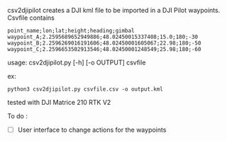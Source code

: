 csv2djipilot creates a DJI kml file to be imported in a DJI Pilot waypoints.
Csvfile contains
```
point_name;lon;lat;height;heading;gimbal
waypoint_A;2.2595689652949886;48.02450015337408;15.0;180;-30
waypoint_B;2.2596269016191606;48.02450001605067;22.98;180;-50
waypoint_C;2.2596653502913546;48.02450001248549;25.98;180;-60
```

usage: csv2djipilot.py [-h] [-o OUTPUT] csvfile

ex: 
````
python3 csv2djipilot.py csvfile.csv -o output.kml
````

tested with DJI Matrice 210 RTK V2

To do :
- [ ] User interface to change actions for the waypoints
